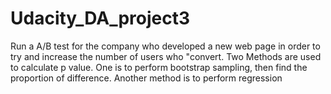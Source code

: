 # Udacity_DA_project3
Run a A/B test for the company who developed a new web page in order to try and increase the number of users who "convert. 
Two Methods are used to calculate p value. One is to perform bootstrap sampling, then find the proportion of difference. Another method is to perform regression

